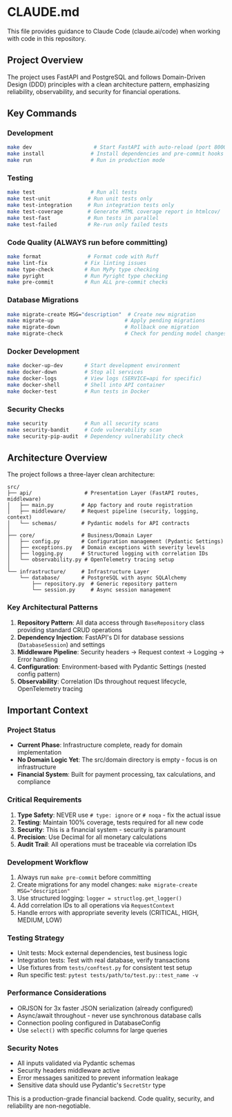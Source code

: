 # CLAUDE.md

This file provides guidance to Claude Code (claude.ai/code) when working with code in this repository.

## Project Overview

The project uses FastAPI and PostgreSQL and follows Domain-Driven Design (DDD) principles with a clean architecture pattern, emphasizing reliability, observability, and security for financial operations.

## Key Commands

### Development
```bash
make dev                    # Start FastAPI with auto-reload (port 8000)
make install               # Install dependencies and pre-commit hooks
make run                   # Run in production mode
```

### Testing
```bash
make test                  # Run all tests
make test-unit            # Run unit tests only
make test-integration     # Run integration tests only
make test-coverage        # Generate HTML coverage report in htmlcov/
make test-fast            # Run tests in parallel
make test-failed          # Re-run only failed tests
```

### Code Quality (ALWAYS run before committing)
```bash
make format               # Format code with Ruff
make lint-fix            # Fix linting issues
make type-check          # Run MyPy type checking
make pyright             # Run Pyright type checking
make pre-commit          # Run ALL pre-commit checks
```

### Database Migrations
```bash
make migrate-create MSG="description"  # Create new migration
make migrate-up                       # Apply pending migrations
make migrate-down                     # Rollback one migration
make migrate-check                    # Check for pending model changes
```

### Docker Development
```bash
make docker-up-dev       # Start development environment
make docker-down         # Stop all services
make docker-logs         # View logs (SERVICE=api for specific)
make docker-shell        # Shell into API container
make docker-test         # Run tests in Docker
```

### Security Checks
```bash
make security            # Run all security scans
make security-bandit     # Code vulnerability scan
make security-pip-audit  # Dependency vulnerability check
```

## Architecture Overview

The project follows a three-layer clean architecture:

```
src/
├── api/                 # Presentation Layer (FastAPI routes, middleware)
│   ├── main.py         # App factory and route registration
│   ├── middleware/     # Request pipeline (security, logging, context)
│   └── schemas/        # Pydantic models for API contracts
│
├── core/               # Business/Domain Layer
│   ├── config.py       # Configuration management (Pydantic Settings)
│   ├── exceptions.py   # Domain exceptions with severity levels
│   ├── logging.py      # Structured logging with correlation IDs
│   └── observability.py # OpenTelemetry tracing setup
│
└── infrastructure/     # Infrastructure Layer
    └── database/       # PostgreSQL with async SQLAlchemy
        ├── repository.py  # Generic repository pattern
        └── session.py     # Async session management
```

### Key Architectural Patterns

1. **Repository Pattern**: All data access through `BaseRepository` class providing standard CRUD operations
2. **Dependency Injection**: FastAPI's DI for database sessions (`DatabaseSession`) and settings
3. **Middleware Pipeline**: Security headers → Request context → Logging → Error handling
4. **Configuration**: Environment-based with Pydantic Settings (nested config pattern)
5. **Observability**: Correlation IDs throughout request lifecycle, OpenTelemetry tracing

## Important Context

### Project Status
- **Current Phase**: Infrastructure complete, ready for domain implementation
- **No Domain Logic Yet**: The src/domain directory is empty - focus is on infrastructure
- **Financial System**: Built for payment processing, tax calculations, and compliance

### Critical Requirements
1. **Type Safety**: NEVER use `# type: ignore` or `# noqa` - fix the actual issue
2. **Testing**: Maintain 100% coverage, tests required for all new code
3. **Security**: This is a financial system - security is paramount
4. **Precision**: Use Decimal for all monetary calculations
5. **Audit Trail**: All operations must be traceable via correlation IDs

### Development Workflow
1. Always run `make pre-commit` before committing
2. Create migrations for any model changes: `make migrate-create MSG="description"`
3. Use structured logging: `logger = structlog.get_logger()`
4. Add correlation IDs to all operations via `RequestContext`
5. Handle errors with appropriate severity levels (CRITICAL, HIGH, MEDIUM, LOW)

### Testing Strategy
- Unit tests: Mock external dependencies, test business logic
- Integration tests: Test with real database, verify transactions
- Use fixtures from `tests/conftest.py` for consistent test setup
- Run specific test: `pytest tests/path/to/test.py::test_name -v`

### Performance Considerations
- ORJSON for 3x faster JSON serialization (already configured)
- Async/await throughout - never use synchronous database calls
- Connection pooling configured in DatabaseConfig
- Use `select()` with specific columns for large queries

### Security Notes
- All inputs validated via Pydantic schemas
- Security headers middleware active
- Error messages sanitized to prevent information leakage
- Sensitive data should use Pydantic's `SecretStr` type

This is a production-grade financial backend. Code quality, security, and reliability are non-negotiable.
